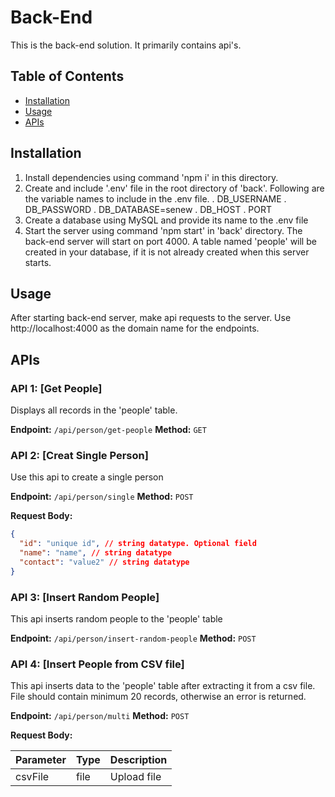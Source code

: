 # Back-End

This is the back-end solution. It primarily contains api's.

## Table of Contents

- [Installation](#installation)
- [Usage](#usage)
- [APIs](#apis)

## Installation

1. Install dependencies using command 'npm i' in this directory.
2. Create and include '.env' file in the root directory of 'back'. Following are the variable names to include in the .env file.
   . DB_USERNAME
   . DB_PASSWORD
   . DB_DATABASE=senew
   . DB_HOST
   . PORT
3. Create a database using MySQL and provide its name to the .env file
4. Start the server using command 'npm start' in 'back' directory. The back-end server will start on port 4000. A table named 'people' will be created in your database, if it is not already created when this server starts.

## Usage

After starting back-end server, make api requests to the server. Use http://localhost:4000 as the domain name for the endpoints.

## APIs

### API 1: [Get People]

Displays all records in the 'people' table.

**Endpoint:** `/api/person/get-people`
**Method:** `GET`

### API 2: [Creat Single Person]

Use this api to create a single person

**Endpoint:** `/api/person/single`
**Method:** `POST`

**Request Body:**

```json
{
  "id": "unique id", // string datatype. Optional field
  "name": "name", // string datatype
  "contact": "value2" // string datatype
}
```

### API 3: [Insert Random People]

This api inserts random people to the 'people' table

**Endpoint:** `/api/person/insert-random-people`
**Method:** `POST`

### API 4: [Insert People from CSV file]

This api inserts data to the 'people' table after extracting it from a csv file. File should contain minimum 20 records, otherwise an error is returned.

**Endpoint:** `/api/person/multi`
**Method:** `POST`

**Request Body:**

| Parameter | Type | Description |
| --------- | ---- | ----------- |
| csvFile   | file | Upload file |
